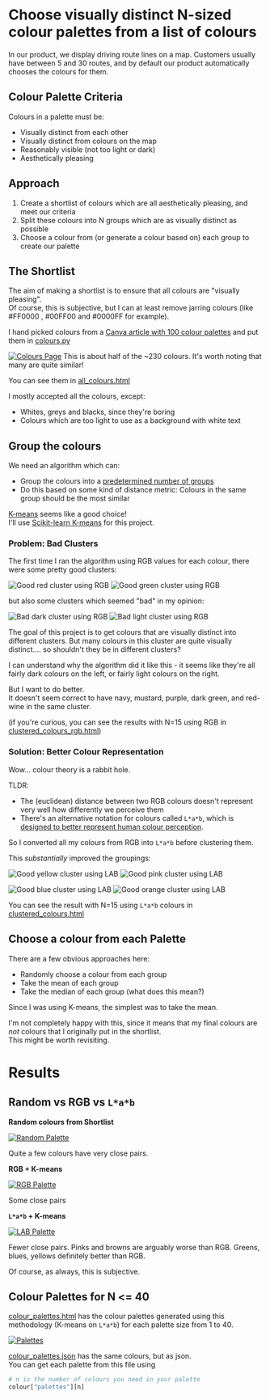 # Choose visually distinct N-sized colour palettes from a list of colours
In our product, we display driving route lines on a map.
Customers usually have between 5 and 30 routes, and by default
our product automatically chooses the colours for them.


## Colour Palette Criteria
Colours in a palette must be:
- Visually distinct from each other
- Visually distinct from colours on the map
- Reasonably visible (not too light or dark)
- Aesthetically pleasing

## Approach

1. Create a shortlist of colours which are all aesthetically pleasing, and meet our criteria
2. Split these colours into N groups which are as visually distinct as possible
3. Choose a colour from (or generate a colour based on) each group to create our palette


## The Shortlist
The aim of making a shortlist is to ensure that all colours are "visually pleasing".  
Of course, this is subjective, but I can at least remove jarring colours (like #FF0000 , #00FF00 and #0000FF for example).

I hand picked colours from a [Canva article with 100 colour palettes](https://www.canva.com/learn/100-color-combinations/)
and put them in [colours.py](colours.py)

[![Colours Page](media/all_colours.png)](https://htmlpreview.github.io/?https://github.com/treharne/colours/blob/main/all_colours.html)
This is about half of the ~230 colours. It's worth noting that many are quite similar!

You can see them in [all_colours.html](https://htmlpreview.github.io/?https://github.com/treharne/colours/blob/main/all_colours.html)

I mostly accepted all the colours, except:
- Whites, greys and blacks, since they're boring
- Colours which are too light to use as a background with white text






## Group the colours
We need an algorithm which can:
- Group the colours into a [predetermined number of groups](https://en.wikipedia.org/wiki/Cluster_analysis#Centroid-based_clustering)
- Do this based on some kind of distance metric: Colours in the same group should be the most similar

[K-means](https://en.wikipedia.org/wiki/K-means_clustering) seems like a good choice!  
I'll use [Scikit-learn K-means](https://scikit-learn.org/stable/modules/generated/sklearn.cluster.KMeans.html) for this project.

### Problem: Bad Clusters
The first time I ran the algorithm using RGB values for each colour, there were some pretty good clusters:

![Good red cluster using RGB](media/rgb_good_cluster_red.png)
![Good green cluster using RGB](media/rgb_good_cluster_green.png)

but also some clusters which seemed "bad" in my opinion: 

![Bad dark cluster using RGB](media/rgb_bad_cluster_dark.png)
![Bad light cluster using RGB](media/rgb_bad_cluster_light.png)

The goal of this project is to get colours that are visually distinct into different clusters. But many colours in this cluster are quite visually distinct.... so shouldn't they be in different clusters?

I can understand why the algorithm did it like this - it seems like they're all fairly dark colours on the left, or fairly light colours on the right.

But I want to do better.  
It doesn't seem correct to have navy, mustard, purple, dark green, and red-wine in the same cluster.

(if you're curious, you can see the results with N=15 using RGB in [clustered_colours_rgb.html](https://htmlpreview.github.io/?https://github.com/treharne/colours/blob/main/clustered_colours_rgb.html))

### Solution: Better Colour Representation
Wow... colour theory is a rabbit hole.

TLDR:
- The (euclidean) distance between two RGB colours doesn't represent very well how differently we perceive them
- There's an alternative notation for colours called `L*a*b`, which is [designed to better represent human colour perception](https://en.wikipedia.org/wiki/CIELAB_color_space#Advantages).


So I converted all my colours from RGB into `L*a*b` before clustering them.

This *substantially* improved the groupings:

![Good yellow cluster using LAB](media/lab_good_cluster_yellow.png)
![Good pink cluster using LAB](media/lab_good_cluster_pink.png)

![Good blue cluster using LAB](media/lab_good_cluster_blue.png)
![Good orange cluster using LAB](media/lab_good_cluster_orange.png)

You can see the result with N=15 using `L*a*b` colours in [clustered_colours.html](https://htmlpreview.github.io/?https://github.com/treharne/colours/blob/main/clustered_colours_rgb.html)

## Choose a colour from each Palette
There are a few obvious approaches here:
- Randomly choose a colour from each group
- Take the mean of each group
- Take the median of each group (what does this mean?)

Since I was using K-means, the simplest was to take the mean.

I'm not completely happy with this, since it means that my final colours are *not* colours that I originally put in the shortlist.  
This might be worth revisiting.



# Results


## Random vs RGB vs `L*a*b`
**Random colours from Shortlist**  

[![Random Palette](media/random_centres.png)](https://htmlpreview.github.io/?https://github.com/treharne/colours/blob/main/random_colours.html)

Quite a few colours have very close pairs.

**RGB + K-means**  

[![RGB Palette](media/rgb_centres.png)](https://htmlpreview.github.io/?https://github.com/treharne/colours/blob/main/clustered_colours_rgb.html)

Some close pairs

**`L*a*b` + K-means**  

[![LAB Palette](media/lab_centres.png)](https://htmlpreview.github.io/?https://github.com/treharne/colours/blob/main/clustered_colours.html)


Fewer close pairs. Pinks and browns are arguably worse than RGB. Greens, blues, yellows definitely better than RGB.

Of course, as always, this is subjective.


## Colour Palettes for N <= 40
[colour_palettes.html](https://htmlpreview.github.io/?https://github.com/treharne/colours/blob/main/colour_palettes.html) has the colour palettes generated using this methodology (K-means on `L*a*b`) for each palette size from 1 to 40.

[![Palettes](media/palettes.png)](https://htmlpreview.github.io/?https://github.com/treharne/colours/blob/main/colour_palettes.html)

[colour_palettes.json](colour_palettes.json) has the same colours, but as json.  
You can get each palette from this file using
```python
# n is the number of colours you need in your palette
colour["palettes"][n]
```
